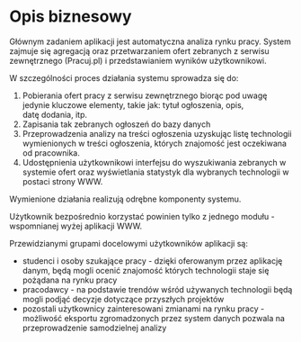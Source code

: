 # Opis biznesowy

Głównym zadaniem aplikacji jest automatyczna analiza rynku pracy. System
zajmuje się agregacją oraz przetwarzaniem ofert zebranych z serwisu
zewnętrznego (Pracuj.pl) i przedstawianiem wyników użytkownikowi.

W szczególności proces działania systemu sprowadza się do:

1. Pobierania ofert pracy z serwisu zewnętrznego biorąc pod uwagę jedynie kluczowe elementy, takie jak:
   tytuł ogłoszenia, opis, datę dodania, itp.
2. Zapisania tak zebranych ogłoszeń do bazy danych
3. Przeprowadzenia analizy na treści ogłoszenia uzyskując listę technologii wymienionych w treści ogłoszenia,
   których znajomość jest oczekiwana od pracownika.
4. Udostępnienia użytkownikowi interfejsu do wyszukiwania zebranych w systemie
   ofert oraz wyświetlania statystyk dla wybranych technologii w postaci strony WWW.
   
Wymienione działania realizują odrębne komponenty systemu.

Użytkownik bezpośrednio korzystać powinien tylko z jednego modułu -
wspomnianej wyżej aplikacji WWW.

Przewidzianymi grupami docelowymi użytkowników aplikacji są:

-   studenci i osoby szukające pracy - dzięki oferowanym przez aplikację danym, będą mogli ocenić
    znajomość których technologii staje się pożądana na rynku pracy
-   pracodawcy - na podstawie trendów wśród używanych technologii będą mogli
    podjąć decyzje dotyczące przyszłych projektów
-   pozostali użytkownicy zainteresowani zmianami na rynku pracy - 
    możliwość eksportu zgromadzonych przez system danych pozwala na przeprowadzenie
    samodzielnej analizy
